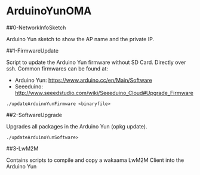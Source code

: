 # ArduinoYunOMA

##0-NetworkInfoSketch

Arduino Yun sketch to show the AP name and the private IP.

##1-FirmwareUpdate

Script to update the Arduino Yun firmware without SD Card. Directly over ssh. Common firmwares can be found at:

- Arduino Yun: https://www.arduino.cc/en/Main/Software
- Seeeduino: http://www.seeedstudio.com/wiki/Seeeduino_Cloud#Upgrade_Firmware

```
./updateArduinoYunFirmware <binaryfile>
```

##2-SoftwareUpgrade

Upgrades all packages in the Arduino Yun (opkg update).

```
./updateArduinoYunSoftware>
```

##3-LwM2M

Contains scripts to compile and copy a wakaama LwM2M Client into the Arduino Yun
